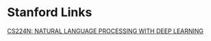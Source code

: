 # Stanford Links

[CS224N: NATURAL LANGUAGE PROCESSING WITH DEEP LEARNING](http://onlinehub.stanford.edu/cs224?utm_campaign=Data_Elixir&utm_medium=email&utm_source=Data_Elixir_227)